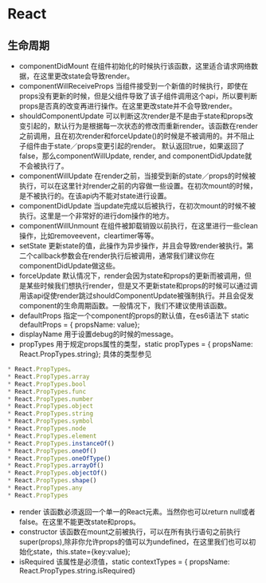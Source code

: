 # React 

[](https://github.com/ryouaki/Blogs/blob/master/reactjs/ajs-life.png)

## 生命周期
- componentDidMount 在组件初始化的时候执行该函数，这里适合请求网络数据，在这里更改state会导致render。
- componentWillReceiveProps 当组件接受到一个新值的时候执行，即使在props没有更新的时候，但是父组件导致了该子组件调用这个api，所以要判断props是否真的改变再进行操作。在这里更改state并不会导致render。
- shouldComponentUpdate 可以判断这次render是不是由于state和props改变引起的，默认行为是根据每一次状态的修改而重新render。该函数在render之前调用，且在初次render和forceUpdate()的时候是不被调用的。并不阻止子组件由于state／props变更引起的render。
	    默认返回true，如果返回了false，那么componentWillUpdate, render, and componentDidUpdate就不会被执行了。
- componentWillUpdate 在render之前，当接受到新的state／props的时候被执行，可以在这里针对render之前的内容做一些设置。在初次mount的时候，是不被执行的。在该api内不能对state进行设置。
- componentDidUpdate 当update完成以后被执行，在初次mount的时候不被执行。这里是一个非常好的进行dom操作的地方。
- componentWillUnmount 在组件被卸载销毁以前执行，在这里进行一些clean操作，比如removeevent，cleartimer等等。
- setState 更新state的值，此操作为异步操作，并且会导致render被执行。第二个callback参数会在render执行后被调用，通常我们建议你在componentDidUpdate做这些。
- forceUpdate 默认情况下，render会因为state和props的更新而被调用，但是某些时候我们想执行render，但是又不更新state和props的时候可以通过调用该api促使render跳过shouldComponentUpdate被强制执行。并且会促发component的生命周期函数。一般情况下，我们不建议使用该函数。
- defaultProps 指定一个component的props的默认值，在es6语法下 static defaultProps = { propsName: value};
- displayName 用于设置debug的时候的message。
- propTypes 用于规定props属性的类型，static propTypes = { propsName: React.PropTypes.string}; 具体的类型参见
```js
* React.PropTypes。
* React.PropTypes.array
* React.PropTypes.bool
* React.PropTypes.func
* React.PropTypes.number
* React.PropTypes.object
* React.PropTypes.string
* React.PropTypes.symbol
* React.PropTypes.node
* React.PropTypes.element
* React.PropTypes.instanceOf()
* React.PropTypes.oneOf()
* React.PropTypes.oneOfType()
* React.PropTypes.arrayOf()
* React.PropTypes.objectOf()
* React.PropTypes.shape()
* React.PropTypes.any
* React.PropTypes
```
- render 该函数必须返回一个单一的React元素。当然你也可以return null或者false。在这里不能更改state和props。
- constructor 该函数在mount之前被执行，可以在所有执行语句之前执行super(props),除非你允许props的值可以为undefined，在这里我们也可以初始化state，this.state={key:value};
- isRequired 该属性是必须值，static contextTypes = { propsName: React.PropTypes.string.isRequired}
